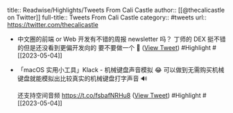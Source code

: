 title:: Readwise/Highlights/Tweets From Cali Castle
author:: [[@thecalicastle on Twitter]]
full-title:: Tweets From Cali Castle
category:: #tweets
url:: https://twitter.com/thecalicastle
- 中文圈的前端 or Web 开发有不错的周报 newsletter 吗？
  丁师的 DEX 挺不错的但是还没看到更偏开发向的
  要不要做一个 🤔️ ([View Tweet](https://twitter.com/thecalicastle/status/1646011539814752257)) #Highlight #[[2023-05-04]]
- 「macOS 实用小工具」Klack - 机械键盘声音模拟
  😂 可以做到无需购买机械键盘就能模拟出比较真实的机械键盘打字声音 🔊
  
  还支持空间音频
  https://t.co/fsbafNRHu8 ([View Tweet](https://twitter.com/thecalicastle/status/1645997827074703360)) #Highlight #[[2023-05-04]]